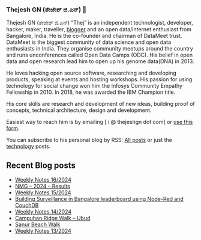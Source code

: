 ### Thejesh GN (ತೇಜೇಶ್ ಜಿ.ಎನ್) 👋

Thejesh GN (ತೇಜೇಶ್ ಜಿ.ಎನ್) “Thej” is an independent technologist, developer, hacker, maker, traveller, [blogger](https://thejeshgn.com/) and an open data/internet enthusiast from Bangalore, India. He is the co-founder and chairman of DataMeet trust. DataMeet is the biggest community of data science and open data enthusiasts in India. They organise community meetups around the country and runs unconferences called Open Data Camps (ODC). His belief in open data and open research lead him to open up his genome data(DNA) in 2013.

He loves hacking open source software, researching and developing products, speaking at events and hosting workshops. His passion for using technology for social change won him the Infosys Community Empathy Fellowship in 2010. In 2018, he was awarded the IBM Champion title.

His core skills are research and development of new ideas, building proof of concepts, technical architecture, design and development.

Easiest way to reach him is by emailing [ i @ thejeshgn dot com] or [use this form](https://thejeshgn.com/contact/).

You can subscribe to his personal blog by RSS: [All posts](https://feeds.thejeshgn.com/thejeshgn) or just the [technology](https://feeds.thejeshgn.com/technology) posts.

## Recent Blog posts
<!-- BLOG-POST-LIST:START -->
- [Weekly Notes 16/2024](https://thejeshgn.com/2024/04/19/weekly-notes-16-2024/)
- [NMG – 2024 – Results](https://thejeshgn.com/2024/04/12/nmg-2024-results/)
- [Weekly Notes 15/2024](https://thejeshgn.com/2024/04/12/weekly-notes-15-2024/)
- [Building Surveillance in Bangalore leaderboard using Node-Red and CouchDB](https://thejeshgn.com/2024/04/11/building-surveillance-in-bangalore-leaderboard-using-node-red-and-couchdb/)
- [Weekly Notes 14/2024](https://thejeshgn.com/2024/04/05/weekly-notes-14-2024/)
- [Campuhan Ridge Walk – Ubud](https://thejeshgn.com/2024/03/31/campuhan-ridge-walk-ubud/)
- [Sanur Beach Walk](https://thejeshgn.com/2024/03/30/sanur-beach-walk/)
- [Weekly Notes 13/2024](https://thejeshgn.com/2024/03/29/weekly-notes-13-2024/)
<!-- BLOG-POST-LIST:END -->
